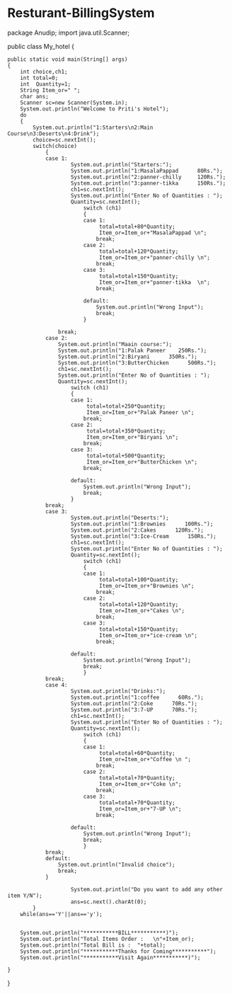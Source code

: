 # Resturant-BillingSystem

package Anudip;
import java.util.Scanner;

public class My_hotel {

	public static void main(String[] args) 
	{
		int choice,ch1;
		int total=0;
		int  Quantity=1;
		String Item_or=" ";
		char ans;
		Scanner sc=new Scanner(System.in);
		System.out.println("Welcome to Priti's Hotel");
		do
		{
			System.out.println("1:Starters\n2:Main Course\n3:Deserts\n4:Drink");
			choice=sc.nextInt();
			switch(choice)
				{
				case 1:
						System.out.println("Starters:");
						System.out.println("1:MasalaPappad      80Rs.");
						System.out.println("2:panner-chilly     120Rs.");
						System.out.println("3:panner-tikka      150Rs.");
						ch1=sc.nextInt();
						System.out.println("Enter No of Quantities : ");
						Quantity=sc.nextInt();
							switch (ch1) 
							{
							case 1:
								 total=total+80*Quantity;
								 Item_or=Item_or+"MasalaPappad \n";
								break;
							case 2:
								 total=total+120*Quantity;
								 Item_or=Item_or+"panner-chilly \n";
								break;
							case 3:
								 total=total+150*Quantity;
								 Item_or=Item_or+"panner-tikka  \n";
								break;
		
							default:
								System.out.println("Wrong Input");
								break;
							}
						
					break;
				case 2:
					System.out.println("Maain course:");
					System.out.println("1:Palak Paneer    250Rs.");
					System.out.println("2:Biryani      350Rs.");
					System.out.println("3:ButterChicken      500Rs.");
					ch1=sc.nextInt();
					System.out.println("Enter No of Quantities : ");
					Quantity=sc.nextInt();					
						switch (ch1) 
						{
						case 1:
							 total=total+250*Quantity;
							 Item_or=Item_or+"Palak Paneer \n";
							break;
						case 2:
							 total=total+350*Quantity;
							 Item_or=Item_or+"Biryani \n";
							break;
						case 3:
							 total=total+500*Quantity;
							 Item_or=Item_or+"ButterChicken \n";
							break;
		
						default:
							System.out.println("Wrong Input");
							break;
						}
				break;
				case 3:
						System.out.println("Deserts:");
						System.out.println("1:Brownies      100Rs.");
						System.out.println("2:Cakes      120Rs.");
						System.out.println("3:Ice-Cream      150Rs.");
						ch1=sc.nextInt();
						System.out.println("Enter No of Quantities : ");
						Quantity=sc.nextInt();
							switch (ch1) 
							{
							case 1:
								 total=total+100*Quantity;
								 Item_or=Item_or+"Brownies \n";
								break;
							case 2:
								 total=total+120*Quantity;
								 Item_or=Item_or+"Cakes \n";
								break;
							case 3:
								 total=total+150*Quantity;
								 Item_or=Item_or+"ice-cream \n";
								break;
			
						default:
							System.out.println("Wrong Input");
							break;
							}
				break;
				case 4:
						System.out.println("Drinks:");
						System.out.println("1:coffee      60Rs.");
						System.out.println("2:Coke      70Rs.");
						System.out.println("3:7-UP      70Rs.");
						ch1=sc.nextInt();
						System.out.println("Enter No of Quantities : ");
						Quantity=sc.nextInt();
							switch (ch1) 
							{
							case 1:
								 total=total+60*Quantity;
								 Item_or=Item_or+"Coffee \n ";
								break;
							case 2:
								 total=total+70*Quantity;
								 Item_or=Item_or+"Coke \n";
								break;
							case 3:
								 total=total+70*Quantity;
								 Item_or=Item_or+"7-UP \n";
								break;
			
						default:
							System.out.println("Wrong Input");
							break;
							}
				break;
				default:
					System.out.println("Invalid choice");
					break;
				}
				
						System.out.println("Do you want to add any other item Y/N");
						ans=sc.next().charAt(0);
			}
		while(ans=='Y'||ans=='y');
		
		
		System.out.println("***********BILL***********)");	
		System.out.println("Total Items Order :   \n"+Item_or);
		System.out.println("Total Bill is :  "+total);
		System.out.println("***********Thanks for Coming***********");
		System.out.println("***********Visit Again***********)");

	}

}



